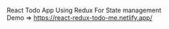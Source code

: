 React Todo App Using Redux For State management
<br>
Demo => https://react-redux-todo-me.netlify.app/
